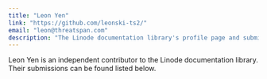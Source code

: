 ```yaml
---
title: "Leon Yen"
link: "https://github.com/leonski-ts2/"
email: "leon@threatspan.com"
description: "The Linode documentation library's profile page and submission listing for Leon Yen"
---
```


Leon Yen is an independent contributor to the Linode documentation library. Their submissions can be found listed below.